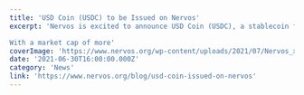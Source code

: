 ```yaml
---
title: 'USD Coin (USDC) to be Issued on Nervos'
excerpt: 'Nervos is excited to announce USD Coin (USDC), a stablecoin from Centre, a consortium founded by Circle and Coinbase, will be available on the network in the coming months. 

With a market cap of more'
coverImage: 'https://www.nervos.org/wp-content/uploads/2021/07/Nervos_x_USDC-01-810x456.png'
date: '2021-06-30T16:00:00.000Z'
category: 'News'
link: 'https://www.nervos.org/blog/usd-coin-issued-on-nervos'
---
```


